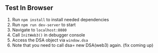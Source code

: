 ## Test In Browser

1. Run `npm install` to install needed dependencies
2. Run `npm run dev-server` to start 
3. Navigate to `localhost:8080`
4. Call `InitWeb3()` in debugger console
5. Access the DSA object via `window.dsa`
6. Note that you need to call dsa= new DSA(web3) again. (fix coming up)